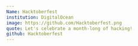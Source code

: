```yaml
---
Name: Hacktoberfest
institution: DigitalOcean
image: https://github.com/Hacktoberfest.png
quote: Let's celebrate a month-long of hacking!
github: Hacktoberfest
---
```

